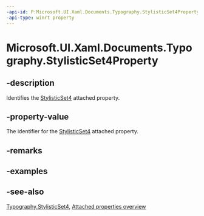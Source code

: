 ```yaml
---
-api-id: P:Microsoft.UI.Xaml.Documents.Typography.StylisticSet4Property
-api-type: winrt property
---
```


<!-- Property syntax
public Windows.UI.Xaml.DependencyProperty StylisticSet4Property { get; }
-->

# Microsoft.UI.Xaml.Documents.Typography.StylisticSet4Property

## -description
Identifies the [StylisticSet4](typography_stylisticset4.md) attached property.

## -property-value
The identifier for the [StylisticSet4](typography_stylisticset4.md) attached property.

## -remarks

## -examples

## -see-also

[Typography.StylisticSet4](typography_stylisticset4.md), [Attached properties overview](/windows/uwp/xaml-platform/attached-properties-overview)
